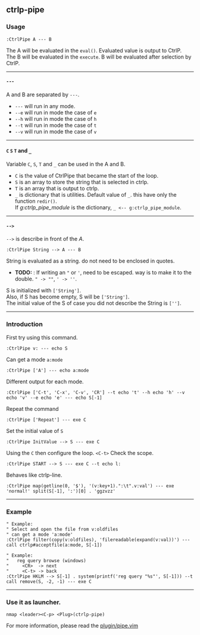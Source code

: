 ## ctrlp-pipe
### Usage
```vim
:CtrlPipe A --- B
```

The A will be evaluated in the `eval()`. Evaluated value is output to CtrlP.  
The B will be evaluated in the `execute`. B will be evaluated after selection by CtrlP.

------------------------------------------------------------------------------

#### ` --- `
A and B are separated by ` --- `.

* ` --- `  will run in any mode.
* ` --e `  will run in mode the case of `e`
* ` --h `  will run in mode the case of `h`
* ` --t `  will run in mode the case of `t`
* ` --v `  will run in mode the case of `v`

------------------------------------------------------------------------------

#### `C`  `S`  `T` and `_`
Variable `C`, `S`, `T` and `_` can be used in the A and B.

  * `C` is the value of CtrlPipe that became the start of the loop.
  * `S` is an array to store the string that is selected in ctrlp.
  * `T` is an array that is output to ctrlp.
  * `_` is dictionary that is utilities. Default value of `_`. this have only the function `redir()`.  
    If *g:ctrlp_pipe_module* is the dictionary, `_ <-- g:ctrlp_pipe_module`.

------------------------------------------------------------------------------

#### ` --> `

` --> ` is describe in front of the *A*.

    :CtrlPipe String --> A --- B

String is evaluated as a string. do not need to be enclosed in quotes.

* **TODO:** :
  If writing an `"` or `'`, need to be escaped. way is to make it to the double. `" -> ""`, `' -> ''`.

S is initialized with `['String']`.  
Also, if S has become empty, S will be `['String']`.  
The initial value of the S of case you did not describe the String is `['']`.

------------------------------------------------------------------------------
### Introduction

First try using this command.

    :CtrlPipe v: --- echo S

Can get a mode `a:mode`

    :CtrlPipe ['A'] --- echo a:mode


Different output for each mode.

    :CtrlPipe ['C-t', 'C-x', 'C-v', 'CR'] --t echo 't' --h echo 'h' --v echo 'v' --e echo 'e' --- echo S[-1]


Repeat the command

    :CtrlPipe ['Repeat'] --- exe C

Set the initial value of `S`

    :CtrlPipe InitValue --> S --- exe C

Using the `C` then configure the loop. `<C-t>` Check the scope.

    :CtrlPipe START --> S --- exe C --t echo l:


Behaves like ctrlp-line.

    :CtrlPipe map(getline(0, '$'), '(v:key+1).":\t".v:val') --- exe 'normal!' split(S[-1], ':')[0] . 'ggzvzz'


------------------------------------------------------------------------------
### Example
```vim
" Example:
" Select and open the file from v:oldfiles
" can get a mode 'a:mode'
:CtrlPipe filter(copy(v:oldfiles), 'filereadable(expand(v:val))') --- call ctrlp#acceptfile(a:mode, S[-1])

" Example:
"   reg query browse (windows)
"     <CR>  -> next
"     <C-t> -> back
:CtrlPipe HKLM --> S[-1] . system(printf('reg query "%s"', S[-1])) --t call remove(S, -2, -1) --- exe C
```

------------------------------------------------------------------------------
### Use it as launcher.

```vim
nmap <leader><C-p> <Plug>(ctrlp-pipe)
```

For more information, please read the [plugin/pipe.vim](./plugin/ctrlp/pipe.vim)
